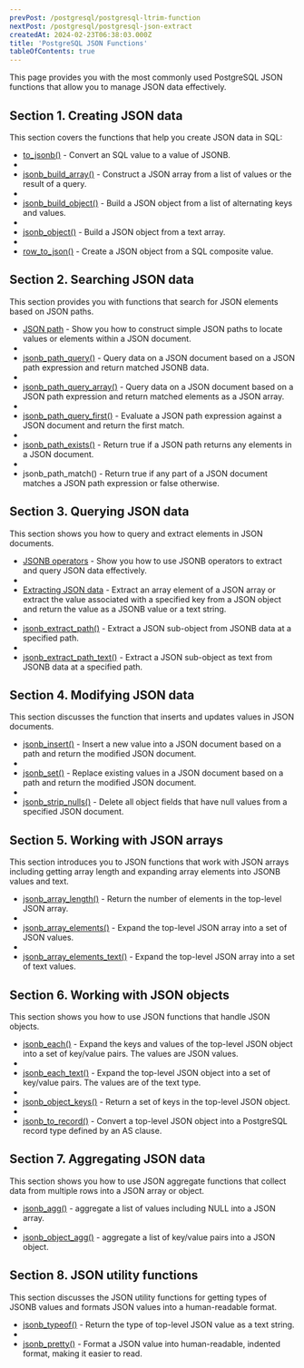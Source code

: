 ```yaml
---
prevPost: /postgresql/postgresql-ltrim-function
nextPost: /postgresql/postgresql-json-extract
createdAt: 2024-02-23T06:38:03.000Z
title: 'PostgreSQL JSON Functions'
tableOfContents: true
---
```



This page provides you with the most commonly used PostgreSQL JSON functions that allow you to manage JSON data effectively.

## Section 1. Creating JSON data

This section covers the functions that help you create JSON data in SQL:

- [to_jsonb()](/postgresql/postgresql-json-functions/postgresql-to_jsonb) - Convert an SQL value to a value of JSONB.
-
- [jsonb_build_array()](/postgresql/postgresql-json-functions/postgresql-jsonb_build_array) - Construct a JSON array from a list of values or the result of a query.
-
- [jsonb_build_object()](/postgresql/postgresql-json-functions/postgresql-jsonb_build_object) - Build a JSON object from a list of alternating keys and values.
-
- [jsonb_object()](/postgresql/postgresql-json-functions/postgresql-jsonb_object) - Build a JSON object from a text array.
-
- [row_to_json()](/postgresql/postgresql-json-functions/postgresql-row_to_json) - Create a JSON object from a SQL composite value.

## Section 2. Searching JSON data

This section provides you with functions that search for JSON elements based on JSON paths.

- [JSON path](/postgresql/postgresql-json-functions/postgresql-json-path) - Show you how to construct simple JSON paths to locate values or elements within a JSON document.
-
- [jsonb_path_query()](/postgresql/postgresql-json-functions/postgresql-jsonb_path_query) - Query data on a JSON document based on a JSON path expression and return matched JSONB data.
-
- [jsonb_path_query_array()](/postgresql/postgresql-json-functions/postgresql-jsonb_path_query_array) - Query data on a JSON document based on a JSON path expression and return matched elements as a JSON array.
-
- [jsonb_path_query_first()](/postgresql/postgresql-json-functions/postgresql-jsonb_path_query_first) - Evaluate a JSON path expression against a JSON document and return the first match.
-
- [jsonb_path_exists()](/postgresql/postgresql-json-functions/postgresql-jsonb_path_exists) - Return true if a JSON path returns any elements in a JSON document.
-
- jsonb_path_match() - Return true if any part of a JSON document matches a JSON path expression or false otherwise.

## Section 3. Querying JSON data

This section shows you how to query and extract elements in JSON documents.

- [JSONB operators](/postgresql/postgresql-json-functions/postgresql-jsonb-operators) - Show you how to use JSONB operators to extract and query JSON data effectively.
-
- [Extracting JSON data](/postgresql/postgresql-json-functions/postgresql-json-extract) - Extract an array element of a JSON array or extract the value associated with a specified key from a JSON object and return the value as a JSONB value or a text string.
-
- [jsonb_extract_path()](/postgresql/postgresql-json-functions/postgresql-jsonb_extract_path) - Extract a JSON sub-object from JSONB data at a specified path.
-
- [jsonb_extract_path_text()](/postgresql/postgresql-json-functions/postgresql-jsonb_extract_path_text) - Extract a JSON sub-object as text from JSONB data at a specified path.

## Section 4. Modifying JSON data

This section discusses the function that inserts and updates values in JSON documents.

- [jsonb_insert()](/postgresql/postgresql-json-functions/postgresql-jsonb_insert) - Insert a new value into a JSON document based on a path and return the modified JSON document.
-
- [jsonb_set()](/postgresql/postgresql-json-functions/postgresql-jsonb_set) - Replace existing values in a JSON document based on a path and return the modified JSON document.
-
- [jsonb_strip_nulls()](/postgresql/postgresql-json-functions/postgresql-jsonb_strip_nulls) - Delete all object fields that have null values from a specified JSON document.

## Section 5. Working with JSON arrays

This section introduces you to JSON functions that work with JSON arrays including getting array length and expanding array elements into JSONB values and text.

- [jsonb_array_length()](/postgresql/postgresql-json-functions/postgresql-jsonb_array_length) - Return the number of elements in the top-level JSON array.
-
- [jsonb_array_elements()](/postgresql/postgresql-json-functions/postgresql-jsonb_array_elements) - Expand the top-level JSON array into a set of JSON values.
-
- [jsonb_array_elements_text()](/postgresql/postgresql-json-functions/postgresql-jsonb_array_elements_text) - Expand the top-level JSON array into a set of text values.

## Section 6. Working with JSON objects

This section shows you how to use JSON functions that handle JSON objects.

- [jsonb_each()](/postgresql/postgresql-json-functions/postgresql-jsonb_each) - Expand the keys and values of the top-level JSON object into a set of key/value pairs. The values are JSON values.
-
- [jsonb_each_text()](/postgresql/postgresql-json-functions/postgresql-jsonb_each_text) - Expand the top-level JSON object into a set of key/value pairs. The values are of the text type.
-
- [jsonb_object_keys()](/postgresql/postgresql-json-functions/postgresql-jsonb_object_keys) - Return a set of keys in the top-level JSON object.
-
- [jsonb_to_record()](/postgresql/postgresql-json-functions/postgresql-jsonb_to_record) - Convert a top-level JSON object into a PostgreSQL record type defined by an AS clause.

## Section 7. Aggregating JSON data

This section shows you how to use JSON aggregate functions that collect data from multiple rows into a JSON array or object.

- [jsonb_agg()](/postgresql/postgresql-json-functions/postgresql-jsonb_agg) - aggregate a list of values including NULL into a JSON array.
-
- [jsonb_object_agg()](/postgresql/postgresql-json-functions/postgresql-jsonb_object_agg) - aggregate a list of key/value pairs into a JSON object.

## Section 8. JSON utility functions

This section discusses the JSON utility functions for getting types of JSONB values and formats JSON values into a human-readable format.

- [jsonb_typeof()](/postgresql/postgresql-json-functions/postgresql-jsonb_typeof) - Return the type of top-level JSON value as a text string.
-
- [jsonb_pretty()](/postgresql/postgresql-json-functions/postgresql-jsonb_pretty) - Format a JSON value into human-readable, indented format, making it easier to read.
